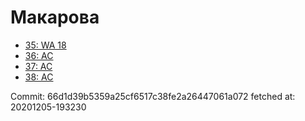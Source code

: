 # Макарова
- [35: WA 18](35.md)
- [36: AC](36.md)
- [37: AC](37.md)
- [38: AC](38.md)

Commit: 66d1d39b5359a25cf6517c38fe2a26447061a072
 fetched at: 20201205-193230
